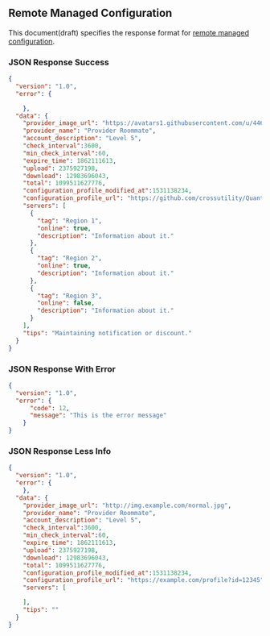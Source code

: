 ## Remote Managed Configuration

This document(draft) specifies the response format for [remote managed configuration](https://github.com/crossutility/Quantumult-X/raw/master/remote-managed-configuration-sample.json).

### JSON Response Success

``` json
{
  "version": "1.0",
  "error": {

    },
  "data": {
    "provider_image_url": "https://avatars1.githubusercontent.com/u/44658120?s=460&v=4",
    "provider_name": "Provider Roommate",
    "account_description": "Level 5",
    "check_interval":3600,
    "min_check_interval":60,
    "expire_time": 1862111613,
    "upload": 2375927198,
    "download": 12983696043,
    "total": 1099511627776,
    "configuration_profile_modified_at":1531138234,
    "configuration_profile_url": "https://github.com/crossutility/Quantumult-X/raw/master/sample.conf",
    "servers": [
      {
        "tag": "Region 1",
        "online": true,
        "description": "Information about it."
      },
      {
        "tag": "Region 2",
        "online": true,
        "description": "Information about it."
      },
      {
        "tag": "Region 3",
        "online": false,
        "description": "Information about it."
      }
    ],
    "tips": "Maintaining notification or discount."
  }
}

```

### JSON Response With Error

``` json
{
  "version": "1.0",
  "error": {
      "code": 12,
      "message": "This is the error message"
    }
}
```


### JSON Response Less Info

``` json
{
  "version": "1.0",
  "error": {
    },
  "data": {
    "provider_image_url": "http://img.example.com/normal.jpg",
    "provider_name": "Provider Roommate",
    "account_description": "Level 5",
    "check_interval":3600,
    "min_check_interval":60,
    "expire_time": 1862111613,
    "upload": 2375927198,
    "download": 12983696043,
    "total": 1099511627776,
    "configuration_profile_modified_at":1531138234,
    "configuration_profile_url": "https://example.com/profile?id=12345",
    "servers": [

    ],
    "tips": ""
  }
}
```
